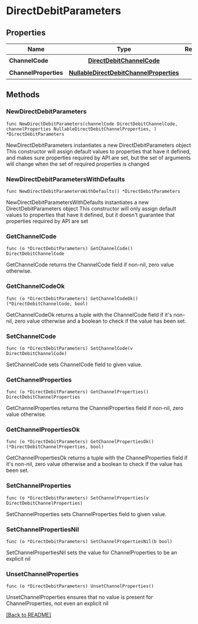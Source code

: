 # DirectDebitParameters


## Properties
| Name | Type | Required | Description | Examples |
|------------|:-------------:|:-------------:|-------------|:-------------:|
| **ChannelCode** | [**DirectDebitChannelCode**](DirectDebitChannelCode.md) | ☑️ |  |  |
| **ChannelProperties** | [**NullableDirectDebitChannelProperties**](DirectDebitChannelProperties.md) | ☑️ |  |  |

## Methods

### NewDirectDebitParameters

`func NewDirectDebitParameters(channelCode DirectDebitChannelCode, channelProperties NullableDirectDebitChannelProperties, ) *DirectDebitParameters`

NewDirectDebitParameters instantiates a new DirectDebitParameters object
This constructor will assign default values to properties that have it defined,
and makes sure properties required by API are set, but the set of arguments
will change when the set of required properties is changed

### NewDirectDebitParametersWithDefaults

`func NewDirectDebitParametersWithDefaults() *DirectDebitParameters`

NewDirectDebitParametersWithDefaults instantiates a new DirectDebitParameters object
This constructor will only assign default values to properties that have it defined,
but it doesn't guarantee that properties required by API are set

### GetChannelCode

`func (o *DirectDebitParameters) GetChannelCode() DirectDebitChannelCode`

GetChannelCode returns the ChannelCode field if non-nil, zero value otherwise.

### GetChannelCodeOk

`func (o *DirectDebitParameters) GetChannelCodeOk() (*DirectDebitChannelCode, bool)`

GetChannelCodeOk returns a tuple with the ChannelCode field if it's non-nil, zero value otherwise
and a boolean to check if the value has been set.

### SetChannelCode

`func (o *DirectDebitParameters) SetChannelCode(v DirectDebitChannelCode)`

SetChannelCode sets ChannelCode field to given value.


### GetChannelProperties

`func (o *DirectDebitParameters) GetChannelProperties() DirectDebitChannelProperties`

GetChannelProperties returns the ChannelProperties field if non-nil, zero value otherwise.

### GetChannelPropertiesOk

`func (o *DirectDebitParameters) GetChannelPropertiesOk() (*DirectDebitChannelProperties, bool)`

GetChannelPropertiesOk returns a tuple with the ChannelProperties field if it's non-nil, zero value otherwise
and a boolean to check if the value has been set.

### SetChannelProperties

`func (o *DirectDebitParameters) SetChannelProperties(v DirectDebitChannelProperties)`

SetChannelProperties sets ChannelProperties field to given value.


### SetChannelPropertiesNil

`func (o *DirectDebitParameters) SetChannelPropertiesNil(b bool)`

 SetChannelPropertiesNil sets the value for ChannelProperties to be an explicit nil

### UnsetChannelProperties
`func (o *DirectDebitParameters) UnsetChannelProperties()`

UnsetChannelProperties ensures that no value is present for ChannelProperties, not even an explicit nil

[[Back to README]](../../README.md)


